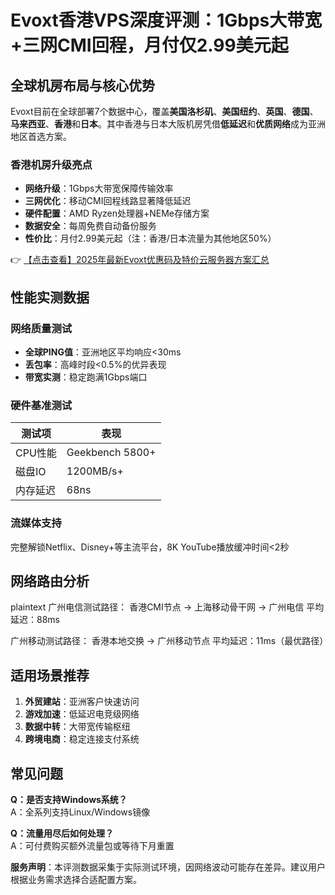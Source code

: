 # Evoxt香港VPS深度评测：1Gbps大带宽+三网CMI回程，月付仅2.99美元起

## 全球机房布局与核心优势
Evoxt目前在全球部署7个数据中心，覆盖**美国洛杉矶**、**美国纽约**、**英国**、**德国**、**马来西亚**、**香港**和**日本**。其中香港与日本大阪机房凭借**低延迟**和**优质网络**成为亚洲地区首选方案。

### 香港机房升级亮点
- **网络升级**：1Gbps大带宽保障传输效率
- **三网优化**：移动CMI回程线路显著降低延迟
- **硬件配置**：AMD Ryzen处理器+NEMe存储方案
- **数据安全**：每周免费自动备份服务
- **性价比**：月付2.99美元起（注：香港/日本流量为其他地区50%）

👉 [【点击查看】2025年最新Evoxt优惠码及特价云服务器方案汇总](https://bit.ly/evoxt)

## 性能实测数据
### 网络质量测试
- **全球PING值**：亚洲地区平均响应<30ms
- **丢包率**：高峰时段<0.5%的优异表现
- **带宽实测**：稳定跑满1Gbps端口

### 硬件基准测试
| 测试项       | 表现               |
|--------------|--------------------|
| CPU性能      | Geekbench 5800+    |
| 磁盘IO       | 1200MB/s+         |
| 内存延迟     | 68ns              |

### 流媒体支持
完整解锁Netflix、Disney+等主流平台，8K YouTube播放缓冲时间<2秒

## 网络路由分析
plaintext
广州电信测试路径：
香港CMI节点 → 上海移动骨干网 → 广州电信
平均延迟：88ms

广州移动测试路径：
香港本地交换 → 广州移动节点
平均延迟：11ms（最优路径）

## 适用场景推荐
1. **外贸建站**：亚洲客户快速访问
2. **游戏加速**：低延迟电竞级网络
3. **数据中转**：大带宽传输枢纽
4. **跨境电商**：稳定连接支付系统

## 常见问题
**Q：是否支持Windows系统？**  
A：全系列支持Linux/Windows镜像

**Q：流量用尽后如何处理？**  
A：可付费购买额外流量包或等待下月重置

**服务声明**：本评测数据采集于实际测试环境，因网络波动可能存在差异。建议用户根据业务需求选择合适配置方案。